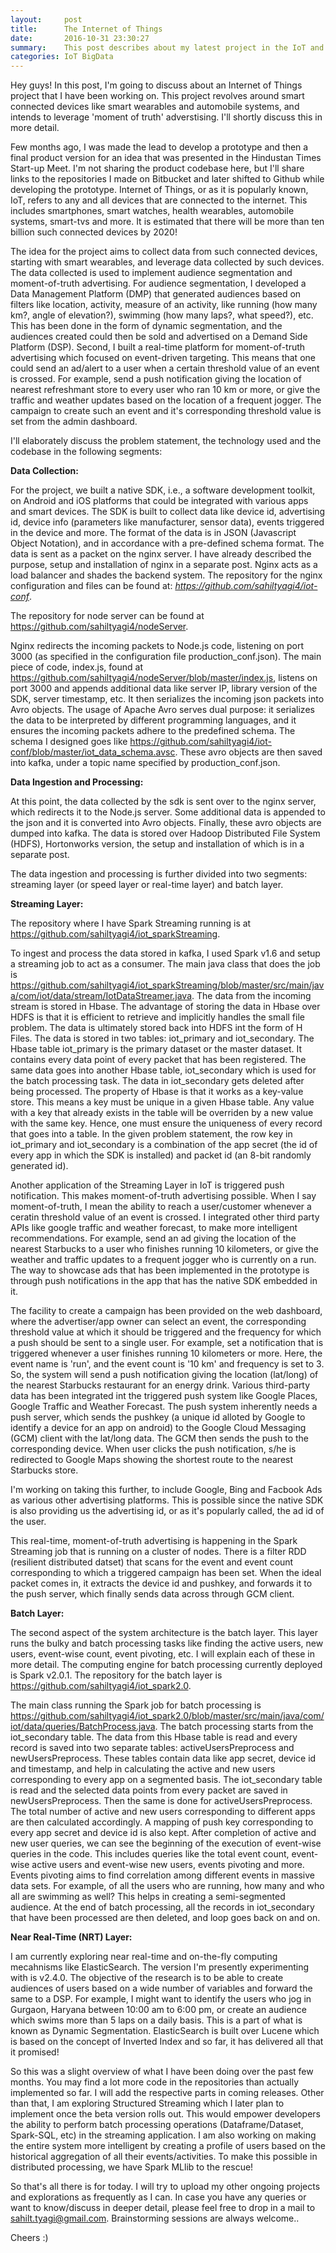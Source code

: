 ```yaml
---
layout:     post
title:      The Internet of Things
date:       2016-10-31 23:30:27
summary:    This post describes about my latest project in the IoT and big data analytics domain
categories: IoT BigData
---
```


Hey guys!
In this post, I'm going to discuss about an Internet of Things project that I have been working on. This project revolves around smart connected devices like smart wearables and automobile systems, and intends to leverage 'moment of truth' adverstising. I'll shortly discuss this in more detail.

Few months ago, I was made the lead to develop a prototype and then a final product version for an idea that was presented in the Hindustan Times Start-up Meet. I'm not sharing the product codebase here, but I'll share links to the repositories I made on Bitbucket and later shifted to Github while developing the prototype. Internet of Things, or as it is popularly known, IoT, refers to any and all devices that are connected to the internet. This includes smartphones, smart watches, health wearables, automobile systems, smart-tvs and more. It is estimated that there will be more than ten billion such connected devices by 2020! 

The idea for the project aims to collect data from such connected devices, starting with smart wearables, and leverage data collected by such devices. The data collected is used to implement audience segmentation and moment-of-truth advertising. For audience segmentation, I developed a Data Management Platform (DMP) that generated audiences based on filters like location, activity, measure of an activity, like running (how many km?, angle of elevation?), swimming (how many laps?, what speed?), etc. This has been done in the form of dynamic segmentation, and the audiences created could then be sold and advertised on a Demand Side Platform (DSP). Second, I built a real-time platform for moment-of-truth advertising which focused on event-driven targeting. This means that one could send an ad/alert to a user when a certain threshold value of an event is crossed. For example, send a push notification giving the location of nearest refreshmant store to every user who ran 10 km or more, or give the traffic and weather updates based on the location of a frequent jogger. The campaign to create such an event and it's corresponding threshold value is set from the admin dashboard.

I'll elaborately discuss the problem statement, the technology used and the codebase in the following segments:

<b>Data Collection:</b>

  For the project, we built a native SDK, i.e., a software development toolkit, on Android and iOS platforms that could be integrated with various apps and smart devices. The SDK is built to collect data like device id, advertising id, device info (parameters like manufacturer, sensor data), events triggered in the device and more. The format of the data is in JSON (Javascript Object Notation), and in accordance with a pre-defined schema format. The data is sent as a packet on the nginx server. I have already described the purpose, setup and installation of nginx in a separate post. Nginx acts as a load balancer and shades the backend system. The repository for the nginx configuration and files can be found at: <i>https://github.com/sahiltyagi4/iot-conf</i>.

  The repository for node server can be found at https://github.com/sahiltyagi4/nodeServer.
  
  Nginx redirects the incoming packets to Node.js code, listening on port 3000 (as specified in the configuration file production_conf.json). The main piece of code, index.js, found at https://github.com/sahiltyagi4/nodeServer/blob/master/index.js, listens on port 3000 and appends additional data like server IP, library version of the SDK, server timestamp, etc. It then serializes the incoming json packets into Avro objects. The usage of Apache Avro serves dual purpose: it serializes the data to be interpreted by different programming languages, and it ensures the incoming packets adhere to the predefined schema. The schema I designed goes like https://github.com/sahiltyagi4/iot-conf/blob/master/iot_data_schema.avsc. These avro objects are then saved into kafka, under a topic name specified by production_conf.json.

<b>Data Ingestion and Processing:</b>

  At this point, the data collected by the sdk is sent over to the nginx server, which redirects it to the Node.js server. Some additional data is appended to the json and it is converted into Avro objects. Finally, these avro objects are dumped into kafka. The data is stored over Hadoop Distributed File System (HDFS), Hortonworks version, the setup and installation of which is in a separate post.

  The data ingestion and processing is further divided into two segments: streaming layer (or speed layer or real-time layer) and batch layer.

  <b>Streaming Layer:</b>
    
   The repository where I have Spark Streaming running is at https://github.com/sahiltyagi4/iot_sparkStreaming.

   To ingest and process the data stored in kafka, I used Spark v1.6 and setup a streaming job to act as a consumer. The main java class that does the job is https://github.com/sahiltyagi4/iot_sparkStreaming/blob/master/src/main/java/com/iot/data/stream/IotDataStreamer.java. The data from the incoming stream is stored in Hbase. The advantage of storing the data in Hbase over HDFS is that it is efficient to retrieve and implicitly handles the small file problem. The data is ultimately stored back into HDFS int the form of H Files. The data is stored in two tables: iot_primary and iot_secondary. The Hbase table iot_primary is the primary dataset or the master dataset. It contains every data point of every packet that has been registered. The same data goes into another Hbase table, iot_secondary which is used for the batch processing task. The data in iot_secondary gets deleted after being processed. The property of Hbase is that it works as a key-value store. This means a key must be unique in a given Hbase table. Any value with a key that already exists in the table will be overriden by a new value with the same key. Hence, one must ensure the uniqueness of every record that goes into a table. In the given problem statement, the row key in iot_primary and iot_secondary is a combination of the app secret (the id of every app in which the SDK is installed) and packet id (an 8-bit randomly generated id).

   Another application of the Streaming Layer in IoT is triggered push notification. This makes moment-of-truth advertising possible. When I say moment-of-truth, I mean the ability to reach a user/customer whenever a ceratin threshold value of an event is crossed. I integrated other third party APIs like google traffic and weather forecast, to make more intelligent recommendations. For example, send an ad giving the location of the nearest Starbucks to a user who finishes running 10 kilometers, or give the weather and traffic updates to a frequent jogger who is currently on a run. The way to showcase ads that has been implemented in the prototype is through push notifications in the app that has the native SDK embedded in it.

   The facility to create a campaign has been provided on the web dashboard, where the advertiser/app owner can select an event, the corresponding threshold value at which it should be triggered and the frequency for which a push should be sent to a single user. For example, set a notification that is triggered whenever a user finishes running 10 kilometers or more. Here, the event name is 'run', and the event count is '10 km' and frequency is set to 3. So, the system will send a push notification giving the location (lat/long) of the nearest Starbucks restaurant for an energy drink. Various third-party data has been integrated int the triggered push system like Google Places, Google Traffic and Weather Forecast. The push system inherently needs a push server, which sends the pushkey (a unique id alloted by Google to identify a device for an app on android) to the Google Cloud Messaging (GCM) client with the lat/long data. The GCM then sends the push to the corresponding device. When user clicks the push notification, s/he is redirected to Google Maps showing the shortest route to the nearest Starbucks store.

   I'm working on taking this further, to include Google, Bing and Facbook Ads as various other advertising platforms. This is possible since the native SDK is also providing us the advertising id, or as it's popularly called, the ad id of the user.

   This real-time, moment-of-truth advertising is happening in the Spark Streaming job that is running on a cluster of nodes. There is a filter RDD (resilient distributed datset) that scans for the event and event count corresponding to which a triggered campaign has been set. When the ideal packet comes in, it extracts the device id and pushkey, and forwards it to the push server, which finally sends data across through GCM client.


  <b>Batch Layer:</b>
		
   The second aspect of the system architecture is the batch layer. This layer runs the bulky and batch processing tasks like finding the active users, new users, event-wise count, event pivoting, etc. I will explain each of these in more detail. The computing engine for batch processing currently deployed is Spark v2.0.1.
   The repository for the batch layer is https://github.com/sahiltyagi4/iot_spark2.0.

   The main class running the Spark job for batch processing is https://github.com/sahiltyagi4/iot_spark2.0/blob/master/src/main/java/com/iot/data/queries/BatchProcess.java.
   The batch processing starts from the iot_secondary table. The data from this Hbase table is read and every record is saved into two separate tables: activeUsersPreprocess and newUsersPreprocess. These tables contain data like app secret, device id and timestamp, and help in calculating the active and new users corresponding to every app on a segmented basis. The iot_secondary table is read and the selected data points from every packet are saved in newUsersPreprocess. Then the same is done for activeUsersPreprocess. The total number of active and new users corresponding to different apps are then calculated accordingly. A mapping of push key corresponding to every app secret and device id is also kept. After completion of active and new user queries, we can see the beginning of the execution of event-wise queries in the code. This includes queries like the total event count, event-wise active users and event-wise new users, events pivoting and more. Events pivoting aims to find correlation among different events in massive data sets. For example, of all the users who are running, how many and who all are swimming as well? This helps in creating a semi-segmented audience. At the end of batch processing, all the records in iot_secondary that have been processed are then deleted, and loop goes back on and on.


<b>Near Real-Time (NRT) Layer:</b>

  I am currently exploring near real-time and on-the-fly computing mecahnisms like ElasticSearch. The version I'm presently experimenting with is v2.4.0. The objective of the research is to be able to create audiences of users based on a wide number of variables and forward the same to a DSP. For example, I might want to identify the users who jog in Gurgaon, Haryana between 10:00 am to 6:00 pm, or create an audience which swims more than 5 laps on a daily basis. This is a part of what is known as Dynamic Segmentation. ElasticSearch is built over Lucene which is based on the concept of Inverted Index and so far, it has delivered all that it promised!


So this was a slight overview of what I have been doing over the past few months. You may find a lot more code in the repositories than actually implemented so far. I will add the respective parts in coming releases. Other than that, I am exploring Structured Streaming which I later plan to implement once the beta version rolls out. This would empower developers the ability to perform batch processing operations (Dataframe/Dataset, Spark-SQL, etc) in the streaming application. I am also working on making the entire system more intelligent by creating a profile of users based on the historical aggregation of all their events/activities. To make this possible in distributed processing, we have Spark MLlib to the rescue!

So that's all there is for today. I will try to upload my other ongoing projects and explorations as frequently as I can.
In case you have any queries or want to know/discuss in deeper detail, please feel free to drop in a mail to sahilt.tyagi@gmail.com. Brainstorming sessions are always welcome..

Cheers :)

